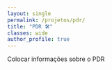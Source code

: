 ```yaml
---
layout: single
permalink: /projetos/pdr/
title: "PDR 🛠️"
classes: wide
author_profile: true
---
```


Colocar informações sobre o PDR